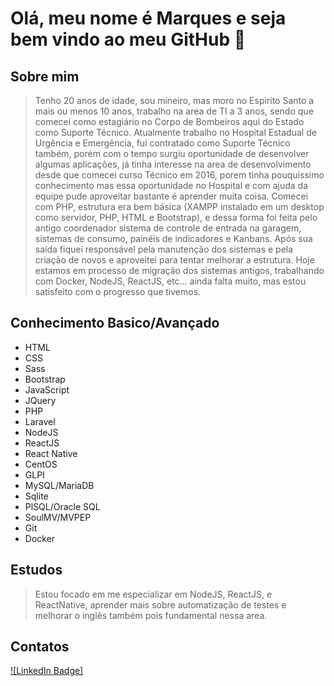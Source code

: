 # Olá, meu nome é Marques e seja bem vindo ao meu GitHub 👋

## Sobre mim

> Tenho 20 anos de idade, sou mineiro, mas moro no Espirito Santo a mais ou menos 10 anos, trabalho na area de TI a 3 anos, sendo que comecei como estagiário no Corpo de Bombeiros aqui do Estado como Suporte Técnico.
> Atualmente trabalho no Hospital Estadual de Urgência e Emergência, fui contratado como Suporte Técnico também, porém com o tempo surgiu oportunidade de desenvolver algumas aplicações, já tinha interesse na area de desenvolvimento desde que comecei curso Técnico em 2016, porem tinha pouquíssimo conhecimento mas essa oportunidade no Hospital e com ajuda da equipe pude aproveitar bastante é aprender muita coisa.
> Comecei com PHP, estrutura era bem básica (XAMPP instalado em um desktop como servidor, PHP, HTML e Bootstrap), e dessa forma foi feita pelo antigo coordenador sistema de controle de entrada na garagem, sistemas de consumo, painéis de indicadores e Kanbans. Após sua saída fiquei responsável pela manutenção dos sistemas e pela criação de novos e aproveitei para tentar melhorar a estrutura.
> Hoje estamos em processo de migração dos sistemas antigos, trabalhando com Docker, NodeJS, ReactJS, etc... ainda falta muito, mas estou satisfeito com o progresso que tivemos.

## Conhecimento Basico/Avançado
* HTML
* CSS
* Sass
* Bootstrap
* JavaScript
* JQuery
* PHP
* Laravel
* NodeJS
* ReactJS
* React Native
* CentOS
* GLPI
* MySQL/MariaDB
* Sqlite
* PlSQL/Oracle SQL
* SoulMV/MVPEP
* Git
* Docker

## Estudos
> Estou focado em me especializar em NodeJS, ReactJS, e ReactNative, aprender mais sobre automatização de testes e melhorar o inglês também pois fundamental nessa area.

## Contatos
[![LinkedIn Badge]](https://www.linkedin.com/in/filipelbatista/)

<!--

Here are some ideas to get you started:

- 🌱 I’m currently learning ...
- 👯 I’m looking to collaborate on ...
- 🤔 I’m looking for help with ...
- 💬 Ask me about ...
- 📫 How to reach me: ...
- 😄 Pronouns: ...
- ⚡ Fun fact: ...
-->
